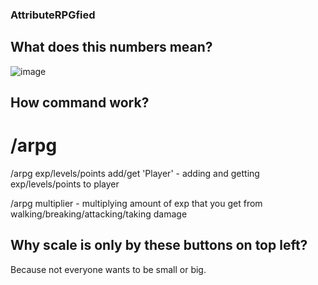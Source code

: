 ### AttributeRPGfied

## What does this numbers mean?
![image](https://github.com/user-attachments/assets/fb930071-6ac5-4a64-9167-03df54576cca)

## How command work?
# /arpg

/arpg exp/levels/points add/get 'Player' - adding and getting exp/levels/points to player

/arpg multiplier - multiplying amount of exp that you get from walking/breaking/attacking/taking damage

## Why scale is only by these buttons on top left?

Because not everyone wants to be small or big.
